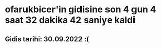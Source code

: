# ofarukbicer'in gidisine son 4 gun 4 saat 32 dakika 42 saniye kaldi

## Gidis tarihi: 30.09.2022 :(